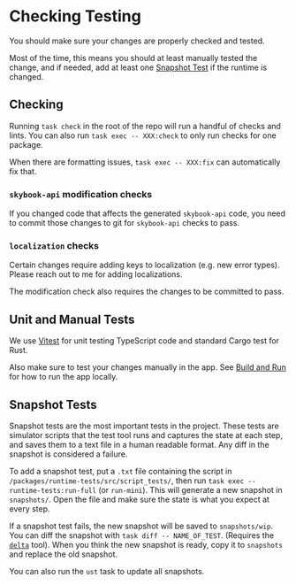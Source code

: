 # Checking Testing

You should make sure your changes are properly checked and tested.

Most of the time, this means you should at least manually tested the change,
and if needed, add at least one [Snapshot Test](#snapshot-tests) if the runtime
is changed.

## Checking
Running `task check` in the root of the repo will run a handful of checks and lints.
You can also run `task exec -- XXX:check` to only run checks for one package.

When there are formatting issues, `task exec -- XXX:fix` can automatically fix that.

### `skybook-api` modification checks
If you changed code that affects the generated `skybook-api` code, you need
to commit those changes to git for `skybook-api` checks to pass.

### `localization` checks
Certain changes require adding keys to localization (e.g. new error types).
Please reach out to me for adding localizations.

The modification check also requires the changes to be committed to pass.

## Unit and Manual Tests
We use [Vitest](https://vitest.dev/) for unit testing TypeScript code
and standard Cargo test for Rust.

Also make sure to test your changes manually in the app. See [Build and Run](./run.md)
for how to run the app locally.

## Snapshot Tests
Snapshot tests are the most important tests in the project.
These tests are simulator scripts that the test tool runs and captures
the state at each step, and saves them to a text file in a human readable format. Any diff
in the snapshot is considered a failure.

To add a snapshot test, put a `.txt` file containing the script in `/packages/runtime-tests/src/script_tests/`,
then run `task exec -- runtime-tests:run-full` (or `run-mini`).
This will generate a new snapshot in `snapshots/`. Open the file
and make sure the state is what you expect at every step.

If a snapshot test fails, the new snapshot will be saved to `snapshots/wip`.
You can diff the snapshot with `task diff -- NAME_OF_TEST`. (Requires
the [`delta`](https://github.com/dandavison/delta) tool).
When you think the new snapshot is ready, copy it to `snapshots` and replace the old snapshot.

You can also run the `ust` task to update all snapshots.
